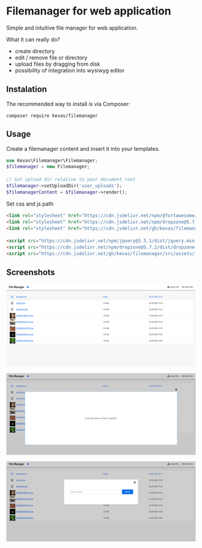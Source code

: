 # Filemanager for web application

Simple and intuitive file manager for web application.

What it can really do?
- create directory
- edit / remove file or directory
- upload files by dragging from disk
- possibility of integration into wysiwyg editor

Instalation
-----------

The recommended way to install is via Composer:

```
composer require kevas/filemanager
```

Usage
-----

Create a filemanager content and insert it into your templates.

```php
use Kevas\Filemanager\Filemanager;
$filemanager = new Filemanager;

// Set upload dir relative to your document root
$filemanager->setUploadDir('user_uploads');
$filemanagerContent = $filemanager->render();
```

Set css and js path
```html
<link rel="stylesheet" href="https://cdn.jsdelivr.net/npm/@fortawesome/fontawesome-free@5.14.0/css/all.min.css">
<link rel="stylesheet" href="https://cdn.jsdelivr.net/npm/dropzone@5.7.0/dist/dropzone.min.css">
<link rel="stylesheet" href="https://cdn.jsdelivr.net/gh/kevas/filemanager/src/assets/css/main.css">

<script src="https://cdn.jsdelivr.net/npm/jquery@3.5.1/dist/jquery.min.js"></script>
<script src="https://cdn.jsdelivr.net/npm/dropzone@5.7.2/dist/dropzone.min.js"></script>
<script src="https://cdn.jsdelivr.net/gh/kevas/filemanager/src/assets/js/main.js"></script>
```

Screenshots
-----------
![Base view on filemanager](screenshots/img1.png)

![Upload files](screenshots/img2.png)

![Create dir](screenshots/img3.png)

